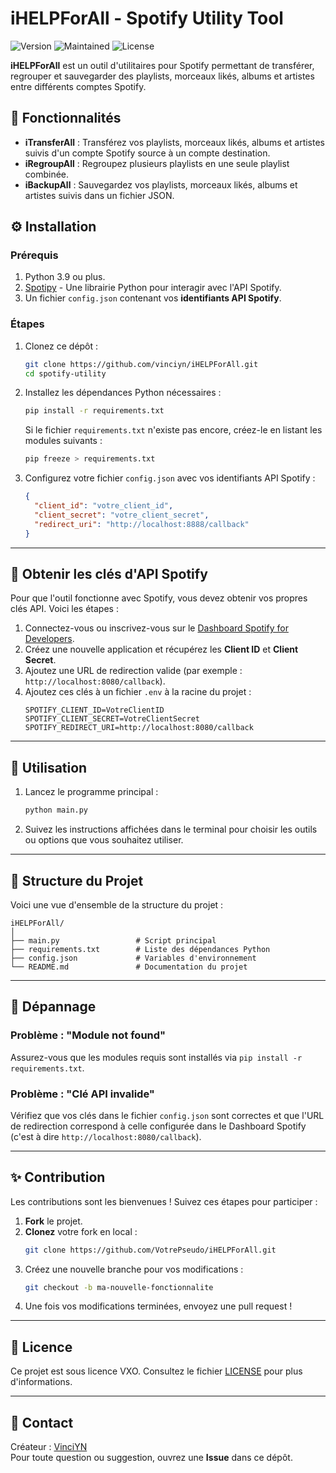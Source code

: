 # iHELPForAll - Spotify Utility Tool

![Version](https://img.shields.io/badge/version-2.0-blue) ![Maintained](https://img.shields.io/badge/maintained-yes-green) ![License](https://img.shields.io/badge/license-MIT-yellow)

**iHELPForAll** est un outil d'utilitaires pour Spotify permettant de transférer, regrouper et sauvegarder des playlists, morceaux likés, albums et artistes entre différents comptes Spotify.

## 📜 Fonctionnalités

- **iTransferAll** : Transférez vos playlists, morceaux likés, albums et artistes suivis d'un compte Spotify source à un compte destination.
- **iRegroupAll** : Regroupez plusieurs playlists en une seule playlist combinée.
- **iBackupAll** : Sauvegardez vos playlists, morceaux likés, albums et artistes suivis dans un fichier JSON.

## ⚙️ Installation

### Prérequis
1. Python 3.9 ou plus.
2. [Spotipy](https://spotipy.readthedocs.io/) - Une librairie Python pour interagir avec l'API Spotify.
3. Un fichier `config.json` contenant vos **identifiants API Spotify**.

### Étapes
1. Clonez ce dépôt :
    ```bash
    git clone https://github.com/vinciyn/iHELPForAll.git
    cd spotify-utility
    ```
2. Installez les dépendances Python nécessaires :
   ```bash
   pip install -r requirements.txt
   ```

   Si le fichier `requirements.txt` n'existe pas encore, créez-le en listant les modules suivants :
   ```bash
   pip freeze > requirements.txt
   ```
3. Configurez votre fichier `config.json` avec vos identifiants API Spotify :
    ```json
    {
      "client_id": "votre_client_id",
      "client_secret": "votre_client_secret",
      "redirect_uri": "http://localhost:8888/callback"
    }
    ```

---

## 🔑 **Obtenir les clés d'API Spotify**

Pour que l'outil fonctionne avec Spotify, vous devez obtenir vos propres clés API. Voici les étapes :

1. Connectez-vous ou inscrivez-vous sur le [Dashboard Spotify for Developers](https://developer.spotify.com/dashboard/).
2. Créez une nouvelle application et récupérez les **Client ID** et **Client Secret**.
3. Ajoutez une URL de redirection valide (par exemple : `http://localhost:8080/callback`).
4. Ajoutez ces clés à un fichier `.env` à la racine du projet :
   ```env
   SPOTIFY_CLIENT_ID=VotreClientID
   SPOTIFY_CLIENT_SECRET=VotreClientSecret
   SPOTIFY_REDIRECT_URI=http://localhost:8080/callback
   ```

---

## 🚀 **Utilisation**

1. Lancez le programme principal :
   ```bash
   python main.py
   ```

2. Suivez les instructions affichées dans le terminal pour choisir les outils ou options que vous souhaitez utiliser.


---

## 📂 **Structure du Projet**

Voici une vue d'ensemble de la structure du projet :

```
iHELPForAll/
│
├── main.py                 # Script principal
├── requirements.txt        # Liste des dépendances Python
├── config.json             # Variables d'environnement
└── README.md               # Documentation du projet
```

---

## 🐞 **Dépannage**

### Problème : "Module not found"
Assurez-vous que les modules requis sont installés via `pip install -r requirements.txt`.

### Problème : "Clé API invalide"
Vérifiez que vos clés dans le fichier `config.json` sont correctes et que l'URL de redirection correspond à celle configurée dans le Dashboard Spotify (c'est à dire `http://localhost:8080/callback`).

---

## ✨ **Contribution**

Les contributions sont les bienvenues ! Suivez ces étapes pour participer :

1. **Fork** le projet.
2. **Clonez** votre fork en local :
   ```bash
   git clone https://github.com/VotrePseudo/iHELPForAll.git
   ```
3. Créez une nouvelle branche pour vos modifications :
   ```bash
   git checkout -b ma-nouvelle-fonctionnalite
   ```
4. Une fois vos modifications terminées, envoyez une pull request !

---

## 📝 **Licence**

Ce projet est sous licence VXO. Consultez le fichier [LICENSE](LICENSE) pour plus d'informations.

---

## 📧 **Contact**

Créateur : [VinciYN](https://github.com/VinciYN)  
Pour toute question ou suggestion, ouvrez une **Issue** dans ce dépôt.
